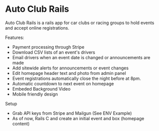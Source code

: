 # Auto Club Rails

Auto Club Rails is a rails app for car clubs or racing groups to hold events and accept online registrations.

Features:

* Payment processing through Stripe
* Download CSV lists of an event's drivers
* Email drivers when an event date is changed or announcements are made
* Add sitewide alerts for announcements or event changes
* Edit homepage header text and photo from admin panel
* Event registrations automatically close the night before at 8pm.
* Automatic countdown to next event on homepage
* Embeded Background Video
* Mobile friendly design

Setup

* Grab API keys from Stripe and Mailgun (See ENV Example)
* As of now, Rails C and create an initial event and box (homepage content)
